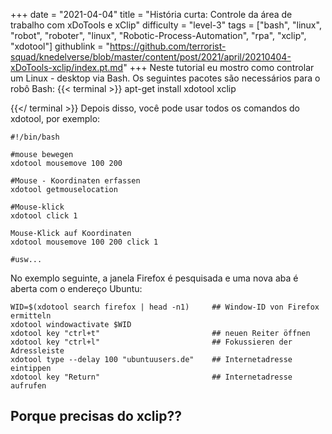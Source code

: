 +++
date = "2021-04-04"
title = "História curta: Controle da área de trabalho com xDoTools e xClip"
difficulty = "level-3"
tags = ["bash", "linux", "robot", "roboter", "linux", "Robotic-Process-Automation", "rpa", "xclip", "xdotool"]
githublink = "https://github.com/terrorist-squad/knedelverse/blob/master/content/post/2021/april/20210404-xDoTools-xclip/index.pt.md"
+++
Neste tutorial eu mostro como controlar um Linux - desktop via Bash. Os seguintes pacotes são necessários para o robô Bash:
{{< terminal >}}
apt-get install xdotool xclip

{{</ terminal >}}
Depois disso, você pode usar todos os comandos do xdotool, por exemplo:
```
#!/bin/bash

#mouse bewegen
xdotool mousemove 100 200 

#Mouse - Koordinaten erfassen
xdotool getmouselocation 

#Mouse-klick
xdotool click 1 

Mouse-Klick auf Koordinaten
xdotool mousemove 100 200 click 1 

#usw...

```
No exemplo seguinte, a janela Firefox é pesquisada e uma nova aba é aberta com o endereço Ubuntu:
```
WID=$(xdotool search firefox | head -n1)     ## Window-ID von Firefox ermitteln
xdotool windowactivate $WID
xdotool key "ctrl+t"                         ## neuen Reiter öffnen
xdotool key "ctrl+l"                         ## Fokussieren der Adressleiste
xdotool type --delay 100 "ubuntuusers.de"    ## Internetadresse eintippen
xdotool key "Return"                         ## Internetadresse aufrufen 

```

## Porque precisas do xclip??
